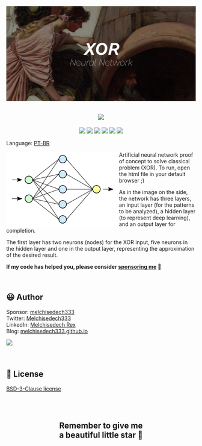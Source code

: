 
<div align='center'>

<img src="images/banner.jpg" >

</div>

<br>

<p align="center">
    <a href="https://github.com/sponsors/melchisedech333"><img src="https://img.shields.io/badge/sponsor-30363D?style=for-the-badge&logo=GitHub-Sponsors&logoColor=#white" ></a>
    <br><br>
    <img src="https://badgen.net/badge/love level/7 of 10/purple" >
    <img src="https://img.shields.io/github/languages/count/melchisedech333/xor-neural-network?color=%23f34b7d" >
    <img src="https://img.shields.io/github/languages/top/melchisedech333/xor-neural-network?color=%23f34b7d" >
    <img src="https://img.shields.io/github/directory-file-count/melchisedech333/xor-neural-network" >
    <img src="https://img.shields.io/github/repo-size/melchisedech333/xor-neural-network" >
    <img src="https://img.shields.io/github/license/melchisedech333/xor-neural-network" >
</p>

Language: <a href="readme-pt.md">PT-BR</a>

<img align="left" src="images/neural-network.svg" width='300px' >

Artificial neural network proof of concept to solve classical problem (XOR).
To run, open the html file in your default browser ;)

As in the image on the side, the network has three layers, an input layer (for the patterns to be analyzed), a hidden layer (to represent deep learning), and an output layer for completion.

The first layer has two neurons (nodes) for the XOR input, five neurons in the hidden layer and one in the output layer, representing the approximation of the desired result.

**If my code has helped you, please consider [sponsoring me](https://github.com/sponsors/melchisedech333) :blue_heart:** 

<br>

:smiley: Author
---

Sponsor: [melchisedech333](https://github.com/sponsors/melchisedech333)<br>
Twitter: [Melchisedech333](https://twitter.com/Melchisedech333)<br>
LinkedIn: [Melchisedech Rex](https://www.linkedin.com/in/melchisedech-rex-724152235/)<br>
Blog: [melchisedech333.github.io](https://melchisedech333.github.io/)<br>

<a href="https://github.com/melchisedech333" ><img src="https://github.com/melchisedech333.png?size=200" height="100" /></a>

<br>

:scroll: License
---

[ BSD-3-Clause license](./license)

<br><br>

<div align="center">

## Remember to give me <br> a beautiful little star :star_struck:

</div>


